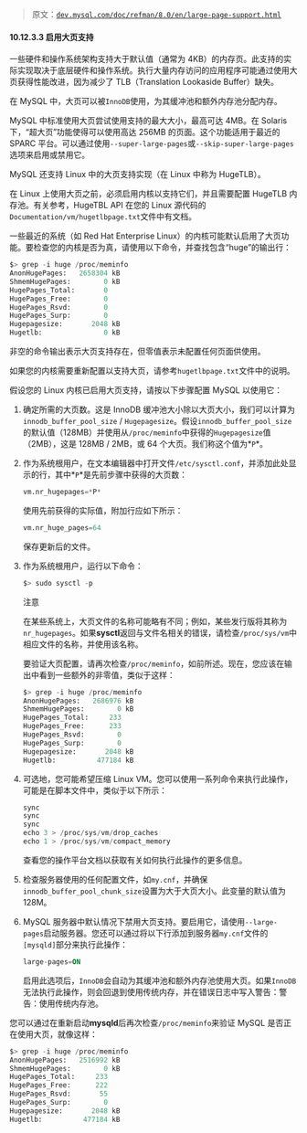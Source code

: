 > 原文：[`dev.mysql.com/doc/refman/8.0/en/large-page-support.html`](https://dev.mysql.com/doc/refman/8.0/en/large-page-support.html)

#### 10.12.3.3 启用大页支持

一些硬件和操作系统架构支持大于默认值（通常为 4KB）的内存页。此支持的实际实现取决于底层硬件和操作系统。执行大量内存访问的应用程序可能通过使用大页获得性能改进，因为减少了 TLB（Translation Lookaside Buffer）缺失。

在 MySQL 中，大页可以被`InnoDB`使用，为其缓冲池和额外内存池分配内存。

MySQL 中标准使用大页尝试使用支持的最大大小，最高可达 4MB。在 Solaris 下，“超大页”功能使得可以使用高达 256MB 的页面。这个功能适用于最近的 SPARC 平台。可以通过使用`--super-large-pages`或`--skip-super-large-pages`选项来启用或禁用它。

MySQL 还支持 Linux 中的大页支持实现（在 Linux 中称为 HugeTLB）。

在 Linux 上使用大页之前，必须启用内核以支持它们，并且需要配置 HugeTLB 内存池。有关参考，HugeTBL API 在您的 Linux 源代码的`Documentation/vm/hugetlbpage.txt`文件中有文档。

一些最近的系统（如 Red Hat Enterprise Linux）的内核可能默认启用了大页功能。要检查您的内核是否为真，请使用以下命令，并查找包含“huge”的输出行：

```sql
$> grep -i huge /proc/meminfo
AnonHugePages:   2658304 kB
ShmemHugePages:        0 kB
HugePages_Total:       0
HugePages_Free:        0
HugePages_Rsvd:        0
HugePages_Surp:        0
Hugepagesize:       2048 kB
Hugetlb:               0 kB
```

非空的命令输出表示大页支持存在，但零值表示未配置任何页面供使用。

如果您的内核需要重新配置以支持大页，请参考`hugetlbpage.txt`文件中的说明。

假设您的 Linux 内核已启用大页支持，请按以下步骤配置 MySQL 以使用它：

1.  确定所需的大页数。这是 InnoDB 缓冲池大小除以大页大小，我们可以计算为`innodb_buffer_pool_size` / `Hugepagesize`。假设`innodb_buffer_pool_size`的默认值（128MB）并使用从`/proc/meminfo`中获得的`Hugepagesize`值（2MB），这是 128MB / 2MB，或 64 个大页。我们称这个值为*`P`*。

1.  作为系统根用户，在文本编辑器中打开文件`/etc/sysctl.conf`，并添加此处显示的行，其中*`P`*是先前步骤中获得的大页数：

    ```sql
    vm.nr_hugepages=*P*
    ```

    使用先前获得的实际值，附加行应如下所示：

    ```sql
    vm.nr_huge_pages=64
    ```

    保存更新后的文件。

1.  作为系统根用户，运行以下命令：

    ```sql
    $> sudo sysctl -p
    ```

    注意

    在某些系统上，大页文件的名称可能略有不同；例如，某些发行版将其称为`nr_hugepages`。如果**sysctl**返回与文件名相关的错误，请检查`/proc/sys/vm`中相应文件的名称，并使用该名称。

    要验证大页配置，请再次检查`/proc/meminfo`，如前所述。现在，您应该在输出中看到一些额外的非零值，类似于这样：

    ```sql
    $> grep -i huge /proc/meminfo
    AnonHugePages:   2686976 kB
    ShmemHugePages:        0 kB
    HugePages_Total:     233
    HugePages_Free:      233
    HugePages_Rsvd:        0
    HugePages_Surp:        0
    Hugepagesize:       2048 kB
    Hugetlb:          477184 kB
    ```

1.  可选地，您可能希望压缩 Linux VM。您可以使用一系列命令来执行此操作，可能是在脚本文件中，类似于以下所示：

    ```sql
    sync
    sync
    sync
    echo 3 > /proc/sys/vm/drop_caches
    echo 1 > /proc/sys/vm/compact_memory
    ```

    查看您的操作平台文档以获取有关如何执行此操作的更多信息。

1.  检查服务器使用的任何配置文件，如`my.cnf`，并确保`innodb_buffer_pool_chunk_size`设置为大于大页大小。此变量的默认值为 128M。

1.  MySQL 服务器中默认情况下禁用大页支持。要启用它，请使用`--large-pages`启动服务器。您还可以通过将以下行添加到服务器`my.cnf`文件的`[mysqld]`部分来执行此操作：

    ```sql
    large-pages=ON
    ```

    启用此选项后，`InnoDB`会自动为其缓冲池和额外内存池使用大页。如果`InnoDB`无法执行此操作，则会回退到使用传统内存，并在错误日志中写入警告：警告：使用传统内存池。

您可以通过在重新启动**mysqld**后再次检查`/proc/meminfo`来验证 MySQL 是否正在使用大页，就像这样：

```sql
$> grep -i huge /proc/meminfo
AnonHugePages:   2516992 kB
ShmemHugePages:        0 kB
HugePages_Total:     233
HugePages_Free:      222
HugePages_Rsvd:       55
HugePages_Surp:        0
Hugepagesize:       2048 kB
Hugetlb:          477184 kB
```
